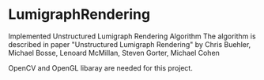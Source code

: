 LumigraphRendering
==================

Implemented Unstructured Lumigraph Rendering Algorithm
The algorithm is described in paper "Unstructured Lumigraph Rendering" by Chris Buehler, Michael Bosse, Lenoard McMillan, Steven Gorter, Michael Cohen

OpenCV and OpenGL libaray are needed for this project.
